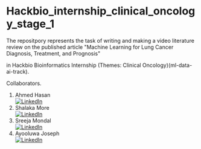 # Hackbio_internship_clinical_oncology_stage_1
The repositpory represents the task of writing and making a video literature review on the published article 
"Machine Learning for Lung Cancer Diagnosis, Treatment, and Prognosis" 

in Hackbio Bioinformatics Internship (Themes: Clinical Oncology)(ml-data-ai-track).

Collaborators.
1. Ahmed Hasan <br> [![LinkedIn](https://img.shields.io/badge/-LinkedIn-blue?style=flat-square&logo=linkedin&logoColor=white)](https://www.linkedin.com/in/ahmed-hasan-256265257/)
2. Shalaka More <br> [![LinkedIn](https://img.shields.io/badge/-LinkedIn-blue?style=flat-square&logo=linkedin&logoColor=white)](https://www.linkedin.com/in/shalaka-more-03277913b/)
3. Sreeja Mondal  <br>  [![LinkedIn](https://img.shields.io/badge/-LinkedIn-blue?style=flat-square&logo=linkedin&logoColor=white)](https://www.linkedin.com/in/sreejamondal263/)
4. Ayooluwa Joseph  <br>  [![LinkedIn](https://img.shields.io/badge/-LinkedIn-blue?style=flat-square&logo=linkedin&logoColor=white)](https://www.linkedin.com/in/ayooluwa-joseph/)
